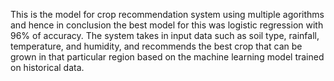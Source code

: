 This is the model for crop recommendation system using multiple agorithms and hence in conclusion the best model for this was logistic regression with 96% of accuracy. The system takes in input data such as soil type, rainfall, temperature, and humidity, and recommends the best crop that can be grown in that particular region based on the machine learning model trained on historical data.

